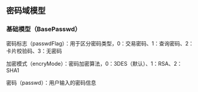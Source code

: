## 密码域模型

### 基础模型（BasePasswd）

密码标志（passwdFlag）：用于区分密码类型，0：交易密码、1：查询密码、2：卡片校验码、3：无密码

加密模式（encryMode）：密码加密算法，0：3DES（默认）、1：RSA、2：SHA1

密码（passwd）：用户输入的密码信息

